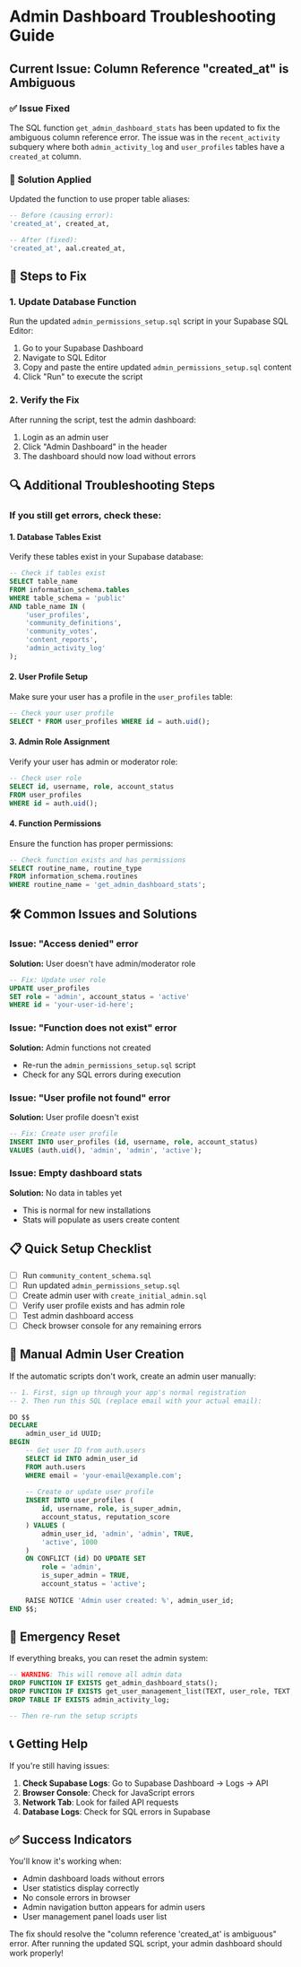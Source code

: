 # Admin Dashboard Troubleshooting Guide

## Current Issue: Column Reference "created_at" is Ambiguous

### ✅ **Issue Fixed**
The SQL function `get_admin_dashboard_stats` has been updated to fix the ambiguous column reference error. The issue was in the `recent_activity` subquery where both `admin_activity_log` and `user_profiles` tables have a `created_at` column.

### 🔧 **Solution Applied**
Updated the function to use proper table aliases:
```sql
-- Before (causing error):
'created_at', created_at,

-- After (fixed):
'created_at', aal.created_at,
```

## 🚀 **Steps to Fix**

### 1. **Update Database Function**
Run the updated `admin_permissions_setup.sql` script in your Supabase SQL Editor:

1. Go to your Supabase Dashboard
2. Navigate to SQL Editor
3. Copy and paste the entire updated `admin_permissions_setup.sql` content
4. Click "Run" to execute the script

### 2. **Verify the Fix**
After running the script, test the admin dashboard:

1. Login as an admin user
2. Click "Admin Dashboard" in the header
3. The dashboard should now load without errors

## 🔍 **Additional Troubleshooting Steps**

### If you still get errors, check these:

#### **1. Database Tables Exist**
Verify these tables exist in your Supabase database:
```sql
-- Check if tables exist
SELECT table_name 
FROM information_schema.tables 
WHERE table_schema = 'public' 
AND table_name IN (
    'user_profiles', 
    'community_definitions', 
    'community_votes', 
    'content_reports', 
    'admin_activity_log'
);
```

#### **2. User Profile Setup**
Make sure your user has a profile in the `user_profiles` table:
```sql
-- Check your user profile
SELECT * FROM user_profiles WHERE id = auth.uid();
```

#### **3. Admin Role Assignment**
Verify your user has admin or moderator role:
```sql
-- Check user role
SELECT id, username, role, account_status 
FROM user_profiles 
WHERE id = auth.uid();
```

#### **4. Function Permissions**
Ensure the function has proper permissions:
```sql
-- Check function exists and has permissions
SELECT routine_name, routine_type 
FROM information_schema.routines 
WHERE routine_name = 'get_admin_dashboard_stats';
```

## 🛠️ **Common Issues and Solutions**

### **Issue: "Access denied" error**
**Solution:** User doesn't have admin/moderator role
```sql
-- Fix: Update user role
UPDATE user_profiles 
SET role = 'admin', account_status = 'active' 
WHERE id = 'your-user-id-here';
```

### **Issue: "Function does not exist" error**
**Solution:** Admin functions not created
- Re-run the `admin_permissions_setup.sql` script
- Check for any SQL errors during execution

### **Issue: "User profile not found" error**
**Solution:** User profile doesn't exist
```sql
-- Fix: Create user profile
INSERT INTO user_profiles (id, username, role, account_status)
VALUES (auth.uid(), 'admin', 'admin', 'active');
```

### **Issue: Empty dashboard stats**
**Solution:** No data in tables yet
- This is normal for new installations
- Stats will populate as users create content

## 📋 **Quick Setup Checklist**

- [ ] Run `community_content_schema.sql`
- [ ] Run updated `admin_permissions_setup.sql`
- [ ] Create admin user with `create_initial_admin.sql`
- [ ] Verify user profile exists and has admin role
- [ ] Test admin dashboard access
- [ ] Check browser console for any remaining errors

## 🔧 **Manual Admin User Creation**

If the automatic scripts don't work, create an admin user manually:

```sql
-- 1. First, sign up through your app's normal registration
-- 2. Then run this SQL (replace email with your actual email):

DO $$
DECLARE
    admin_user_id UUID;
BEGIN
    -- Get user ID from auth.users
    SELECT id INTO admin_user_id 
    FROM auth.users 
    WHERE email = 'your-email@example.com';
    
    -- Create or update user profile
    INSERT INTO user_profiles (
        id, username, role, is_super_admin, 
        account_status, reputation_score
    ) VALUES (
        admin_user_id, 'admin', 'admin', TRUE, 
        'active', 1000
    )
    ON CONFLICT (id) DO UPDATE SET
        role = 'admin',
        is_super_admin = TRUE,
        account_status = 'active';
        
    RAISE NOTICE 'Admin user created: %', admin_user_id;
END $$;
```

## 🚨 **Emergency Reset**

If everything breaks, you can reset the admin system:

```sql
-- WARNING: This will remove all admin data
DROP FUNCTION IF EXISTS get_admin_dashboard_stats();
DROP FUNCTION IF EXISTS get_user_management_list(TEXT, user_role, TEXT, INTEGER, INTEGER);
DROP TABLE IF EXISTS admin_activity_log;

-- Then re-run the setup scripts
```

## 📞 **Getting Help**

If you're still having issues:

1. **Check Supabase Logs**: Go to Supabase Dashboard → Logs → API
2. **Browser Console**: Check for JavaScript errors
3. **Network Tab**: Look for failed API requests
4. **Database Logs**: Check for SQL errors in Supabase

## ✅ **Success Indicators**

You'll know it's working when:
- Admin dashboard loads without errors
- User statistics display correctly
- No console errors in browser
- Admin navigation button appears for admin users
- User management panel loads user list

The fix should resolve the "column reference 'created_at' is ambiguous" error. After running the updated SQL script, your admin dashboard should work properly!